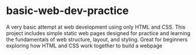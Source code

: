 # basic-web-dev-practice
A very basic attempt at web development using only HTML and CSS. This project includes simple static web pages designed for practice and learning the fundamentals of web structure, layout, and styling. Great for beginners exploring how HTML and CSS work together to build a webpage
